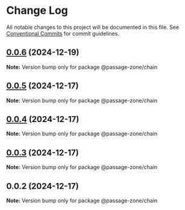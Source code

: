 # Change Log

All notable changes to this project will be documented in this file.
See [Conventional Commits](https://conventionalcommits.org) for commit guidelines.

## [0.0.6](https://github.com/ECHOAD/passagejs/compare/@passage-zone/chain@0.0.5...@passage-zone/chain@0.0.6) (2024-12-19)

**Note:** Version bump only for package @passage-zone/chain

## [0.0.5](https://github.com/ECHOAD/passagejs/compare/@passage-zone/chain@0.0.4...@passage-zone/chain@0.0.5) (2024-12-17)

**Note:** Version bump only for package @passage-zone/chain

## [0.0.4](https://github.com/ECHOAD/passagejs/compare/@passage-zone/chain@0.0.3...@passage-zone/chain@0.0.4) (2024-12-17)

**Note:** Version bump only for package @passage-zone/chain

## [0.0.3](https://github.com/ECHOAD/passagejs/compare/@passage-zone/chain@0.0.2...@passage-zone/chain@0.0.3) (2024-12-17)

**Note:** Version bump only for package @passage-zone/chain

## 0.0.2 (2024-12-17)

**Note:** Version bump only for package @passage-zone/chain
